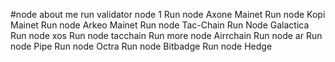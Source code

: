 #node about me
run validator node 1
Run node Axone Mainet
Run node Kopi Mainet
Run node Arkeo Mainet
Run node Tac-Chain
Run Node Galactica
Run node xos
Run node tacchain 
Run more node Airrchain
Run node ar
Run node Pipe 
Run node Octra 
Run node Bitbadge
Run node Hedge
